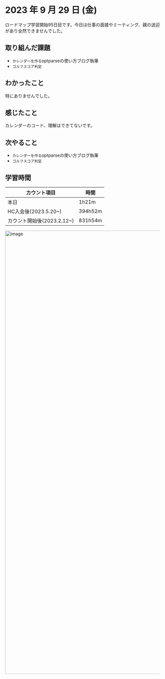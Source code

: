 # 2023 年 9 月 29 日 (金)

ロードマップ学習開始95日目です。今日は仕事の面接やミーティング、親の送迎があり全然できませんでした。


## 取り組んだ課題

- `カレンダーを作る`optparseの使い方ブログ執筆
- `ゴルフスコア判定`


## わかったこと

特にありませんでした。


## 感じたこと

カレンダーのコード、理解はできてないです。


## 次やること

- `カレンダーを作る`optparseの使い方ブログ執筆
- `ゴルフスコア判定`


## 学習時間

|カウント項目|時間|
|----|----|
|本日|1h21m|
|HC入会後(2023.5.20~)|394h52m|
|カウント開始後(2023.2.12~)|831h54m|

<img width="1440" alt="image" src="https://github.com/yokoyamamn/daily_report/assets/94735931/506a2278-0d0b-4e51-922f-16e913746026">
